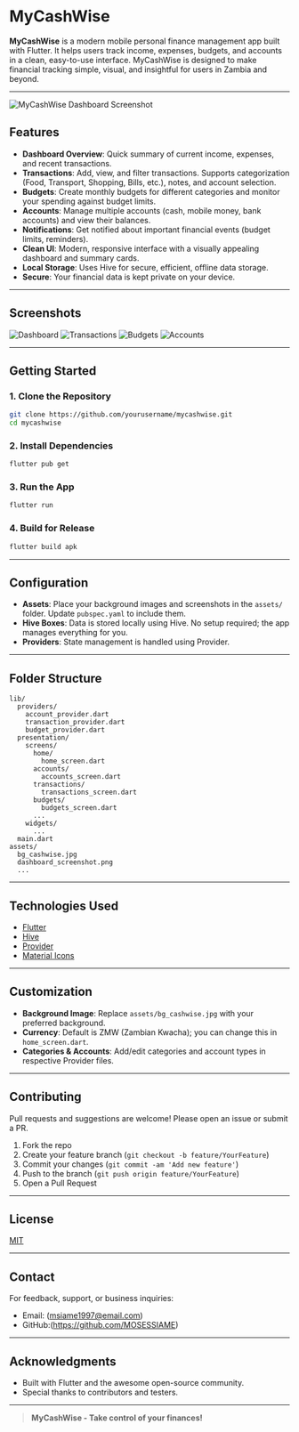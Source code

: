 # MyCashWise

**MyCashWise** is a modern mobile personal finance management app built with Flutter. It helps users track income, expenses, budgets, and accounts in a clean, easy-to-use interface. MyCashWise is designed to make financial tracking simple, visual, and insightful for users in Zambia and beyond.

---

![MyCashWise Dashboard Screenshot](assets/dashboard_screenshot.png)

## Features

- **Dashboard Overview**: Quick summary of current income, expenses, and recent transactions.
- **Transactions**: Add, view, and filter transactions. Supports categorization (Food, Transport, Shopping, Bills, etc.), notes, and account selection.
- **Budgets**: Create monthly budgets for different categories and monitor your spending against budget limits.
- **Accounts**: Manage multiple accounts (cash, mobile money, bank accounts) and view their balances.
- **Notifications**: Get notified about important financial events (budget limits, reminders).
- **Clean UI**: Modern, responsive interface with a visually appealing dashboard and summary cards.
- **Local Storage**: Uses Hive for secure, efficient, offline data storage.
- **Secure**: Your financial data is kept private on your device.

---

## Screenshots

![Dashboard](assets/dashboard_screenshot.png)
![Transactions](assets/transactions_screenshot.png)
![Budgets](assets/budgets_screenshot.png)
![Accounts](assets/accounts_screenshot.png)

---

## Getting Started

### 1. **Clone the Repository**

```sh
git clone https://github.com/yourusername/mycashwise.git
cd mycashwise
```

### 2. **Install Dependencies**

```sh
flutter pub get
```

### 3. **Run the App**

```sh
flutter run
```

### 4. **Build for Release**

```sh
flutter build apk
```

---

## Configuration

- **Assets**: Place your background images and screenshots in the `assets/` folder. Update `pubspec.yaml` to include them.
- **Hive Boxes**: Data is stored locally using Hive. No setup required; the app manages everything for you.
- **Providers**: State management is handled using Provider.

---

## Folder Structure

```
lib/
  providers/
    account_provider.dart
    transaction_provider.dart
    budget_provider.dart
  presentation/
    screens/
      home/
        home_screen.dart
      accounts/
        accounts_screen.dart
      transactions/
        transactions_screen.dart
      budgets/
        budgets_screen.dart
      ...
    widgets/
      ...
  main.dart
assets/
  bg_cashwise.jpg
  dashboard_screenshot.png
  ...
```

---

## Technologies Used

- [Flutter](https://flutter.dev/)
- [Hive](https://pub.dev/packages/hive)
- [Provider](https://pub.dev/packages/provider)
- [Material Icons](https://fonts.google.com/icons)

---

## Customization

- **Background Image**: Replace `assets/bg_cashwise.jpg` with your preferred background.
- **Currency**: Default is ZMW (Zambian Kwacha); you can change this in `home_screen.dart`.
- **Categories & Accounts**: Add/edit categories and account types in respective Provider files.

---

## Contributing

Pull requests and suggestions are welcome! Please open an issue or submit a PR.

1. Fork the repo
2. Create your feature branch (`git checkout -b feature/YourFeature`)
3. Commit your changes (`git commit -am 'Add new feature'`)
4. Push to the branch (`git push origin feature/YourFeature`)
5. Open a Pull Request

---

## License

[MIT](LICENSE)

---

## Contact

For feedback, support, or business inquiries:

- Email: (msiame1997@email.com)
- GitHub:(https://github.com/MOSESSIAME)

---

## Acknowledgments

- Built with Flutter and the awesome open-source community.
- Special thanks to contributors and testers.

---

> **MyCashWise - Take control of your finances!**
